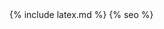 <head>
  <meta charset="utf-8" />
  <meta http-equiv="X-UA-Compatible" content="IE=edge" />
  <meta name="viewport" content="width=device-width, initial-scale=1" />
  <link rel="shortcut icon" href="/assets/icon/logo.svg">
  <title>{{ site.title }}</title>
  <link rel="preload" href="/assets/css/fonts/cantarell-extrabold.woff2" as="font" type="font/woff2" crossorigin="anonymous"/>
  <link rel="preload" href="/assets/css/fonts/cantarell-bold.woff2" as="font" type="font/woff2" crossorigin="anonymous"/>
  <link rel="preload" href="/assets/css/fonts/cantarell-regular.woff2" as="font" type="font/woff2" crossorigin="anonymous"/>
  <link rel="preload" href="/assets/css/fonts/cantarell-thin.woff2" as="font" type="font/woff2" crossorigin="anonymous"/>
  <link rel="preload" href="/assets/css/fonts/cantarell-light.woff2" as="font" type="font/woff2" crossorigin="anonymous"/>
  <link rel="stylesheet" href="/assets/css/main.css" />
  <link rel="stylesheet" async href="/assets/css/syntax.css" />
  {% include latex.md %}
  {% seo %}
</head>
